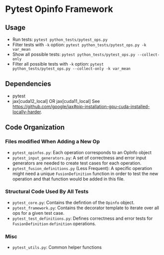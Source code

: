 
# Pytest Opinfo Framework

## Usage

<!-- TO DO: Rename pytest_ops.py to pytest_test_definition.py -->

* Run tests: `pytest python_tests/pytest_ops.py`
* Filter tests with `-k` option: `pytest python_tests/pytest_ops.py -k var_mean`
* Show all possible tests: `pytest python_tests/pytest_ops.py --collect-only`
* Filter all possible tests with `-k` option: `pytest python_tests/pytest_ops.py --collect-only -k var_mean`

## Dependencies
* pytest
* jax[cuda12_local] OR jax[cuda11_local]
See https://github.com/google/jax#pip-installation-gpu-cuda-installed-locally-harder.

## Code Organization
### Files modified When Adding a New Op
* `pytest_opinfos.py`: Each operation corresponds to an OpInfo object
* `pytest_input_generators.py`: A set of correctness and error input generators are needed to create test cases for each operation.
* `pytest_fusion_definitions.py` (Less Frequent): A specific operation might need a unique `FusionDefinition` function in order to test the new operation and that function would be added in this file.

### Structural Code Used By All Tests
* `pytest_core.py`: Contains the defintion of the `Opinfo` object.
* `pytest_framework.py`: Contains the decorator template to iterate over all ops for a given test case.
* `pytest_test_definitions.py`: Defines correctness and error tests for `FusionDefinition` `definition` operations.

### Misc
* `pytest_utils.py`: Common helper functions
